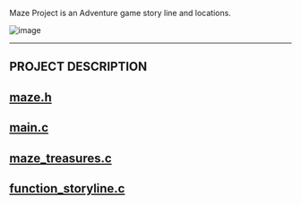 Maze Project is an Adventure game story line and locations. 



![image](https://github.com/Karlie-crypto/maze-project/assets/110098940/b6ef8976-77be-4002-a90c-c1b21e9d1def)





------------------------------------------------------------------------------------------------
PROJECT                                           DESCRIPTION                                 
-------------------------------------------------------------------------------------------------
 
[maze.h](https://github.com/Karlie-crypto/maze-project/blob/main/maze.h)
---------------------------------------------------------------------------------------------------
[main.c](https://github.com/Karlie-crypto/maze-project/blob/main/main.c)
---------------------------------------------------------------------------------------------------
[maze_treasures.c](https://github.com/Karlie-crypto/maze-project/blob/main/maze-treasures.c)
----------------------------------------------------------------------------------------------------
[function_storyline.c](https://github.com/Karlie-crypto/maze-project/blob/main/function_storyline.c)
----------------------------------------------------------------------------------------------------

